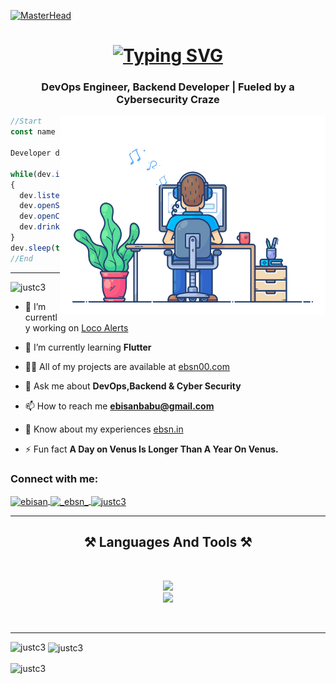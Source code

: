 [![MasterHead](https://camo.githubusercontent.com/ba9f3bd30647e352a3f5e1e45eb45c6ec7bad6155cd16aaedf4a426738da0ca5/68747470733a2f2f696e646f616e616c79746963612e636f6d2f7374617469632f696d616765732f62616e6e6572722e676966)](https://ebsn00.com)

<h1 align="center">
    <a href="https://ebsn00.com">
        <img src="https://readme-typing-svg.demolab.com?font=Righteous&size=35&duration=4000&pause=1000&center=true&vCenter=true&width=500&height=70&lines=Hi+There!+%F0%9F%91%8B;I'm+Ebisan;Also+Known+As+JuSTC3" alt="Typing SVG" />
    </a>
</h1>
<h3 align="center">DevOps Engineer, Backend Developer | Fueled by a Cybersecurity Craze</h3>

<img align="right" alt="profile" width="425" src="https://raw.githubusercontent.com/JuSTC3/JuSTC3/d7f54b92a911eaf88e9c23badfa62da71f242c88/profile.gif">

```js
//Start
const name = 'EBSN' || 'JuSTC3';

Developer dev = new Developer(name);

while(dev.isCoding())
{
  dev.listenToMusic();
  dev.openStackOverFlow();
  dev.openChatGPT();
  dev.drinkWater();
}
dev.sleep(true);
//End
```

<hr/>

<p align="left"> <img src="https://komarev.com/ghpvc/?username=justc3&label=Profile%20views&color=0e75b6&style=flat" alt="justc3" /> </p>

- 🔭 I’m currently working on [Loco Alerts](https://github.com/JuSTC3/LOCOV2)

- 🌱 I’m currently learning **Flutter**

- 👨‍💻 All of my projects are available at [ebsn00.com](ebsn00.com)

- 💬 Ask me about **DevOps,Backend & Cyber Security**

- 📫 How to reach me **ebisanbabu@gmail.com**

- 📄 Know about my experiences [ebsn.in](ebsn.in)

- ⚡ Fun fact **A Day on Venus Is Longer Than A Year On Venus.**

<h3 align="left">Connect with me:</h3>
<p align="left">
    <a href="https://linkedin.com/in/ebisan" target="blank">
        <img align="center" src="https://raw.githubusercontent.com/rahuldkjain/github-profile-readme-generator/master/src/images/icons/Social/linked-in-alt.svg" alt="ebisan" height="30" width="40" />
    </a>
    <a href="https://instagram.com/_ebsn_" target="blank">
        <img align="center" src="https://raw.githubusercontent.com/rahuldkjain/github-profile-readme-generator/master/src/images/icons/Social/instagram.svg" alt="_ebsn_" height="30" width="40" />
    </a>
    <a href="https://discord.gg/justc3" target="blank">
    <img align="center" src="https://raw.githubusercontent.com/rahuldkjain/github-profile-readme-generator/master/src/images/icons/Social/discord.svg" alt="justc3" height="30" width="40" />
    </a>
</p>

<hr/>

<h2 align="center">⚒️ Languages And Tools ⚒️</h2>
<br/>
<p align="center">
    <img src="https://skillicons.dev/icons?i=nodejs,python,java,lua,c,cpp,php,androidstudio,flutter,dart,kotlin,javascript,ts,express,react,redux,django,laravel,bootstrap,css,tailwind,html,jquery,wordpress,mongodb,dynamodb,sqlite,mysql,webpack,stackoverflow" /><br>
    <img src="https://skillicons.dev/icons?i=aws,linux,docker,git,jenkins,bash,cloudflare,nginx,discord,vscode,postman" />
</p>
<br/>

<hr/>

<p>
    <img align="left" src="https://github-readme-stats.vercel.app/api/top-langs?username=justc3&show_icons=true&locale=en&layout=compact" alt="justc3" />
</p>

<p>
    &nbsp;<img align="center" src="https://github-readme-stats.vercel.app/api?username=justc3&show_icons=true&locale=en" alt="justc3" />
</p>

<p>
    <img align="center" src="https://github-readme-streak-stats.herokuapp.com/?user=justc3&" alt="justc3" />
</p>
